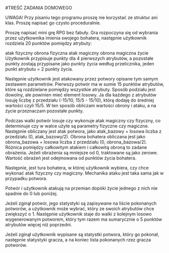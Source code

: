 #TREŚĆ ZADANIA DOMOWEGO

UWAGA! Przy pisaniu tego programu proszę nie korzystać ze struktur ani klas. Proszę napisać go czysto proceduralnie.

Proszę napisać mini grę RPG bez fabuły. Gra rozpoczyna się od wybrania przez użytkownika imienia swojego bohatera, następnie użytkownik rozdziela 20 punktów pomiędzy atrybuty:

atak fizyczny
obrona fizyczna
atak magiczny
obrona magiczna
życie
Użytkownik przypisuje punkty dla 4 pierwszych atrybutów, a pozostałe punkty zostają przypisane jako punkty życia według przelicznika, jeden punkt atrybutu = 2 punkty życia.

Następnie użytkownik jest atakowany przez potwory opisane tym samym zestawem parametrów. Pierwszy potwór ma w sumie 15 punktów atrybutów, które są rozdzielane pomiędzy wszystkie atrybuty. Sposób podziału jest dowolny, ale powinien mieć element losowy. Ja dla każdego z atrybutów losuję liczbę z przedziału (-15/10, 15/5 - 15/10), którą dodaję do średniej wartości czyli 15/5. W ten sposób obliczam wartości obrony i ataku, a na życie przeznaczam pozostałe punkty.

Podczas walki potwór losuje czy wykonuje atak magiczny czy fizyczny, co determinuje czy w walce użyte są parametry fizyczne czy magiczne. Następnie obliczany jest atak potwora, jako atak_bazowy + losowa liczba z przedziału (0, atak_bazowy/2). Obrona bohatera obliczana jest jako obrona_bazowa + losowa liczba z przedziału (0, obrona_bazowa/2). Różnica pomiędzy całkowitym atakiem i całkowitą obroną to zadane obrażenia. Jeżeli obrażenia są mniejsze od 0, traktowane są jako zerowe. Wartość obrażeń jest odejmowana od punktów życia bohatera.

Następnie, jest tura bohatera, w której użytkownik wybiera, czy chce wykonać atak fizyczny czy magiczny. Mechanika ataku jest taka sama jak w przypadku potwora.

Potwór i użytkownik atakują na przemian dopóki życie jednego z nich nie spadnie do 0 lub poniżej.

Jeżeli zginął potwór, jego statystyki są zapisywane na liście pokonanych potworów, a użytkownik może wybrać, który ze swoich atrybutów chce zwiększyć o 1. Następnie użytkownik staje do walki z kolejnym losowo wygenerowanym potworem, który tym razem ma sumarycznie o 5 punktów atrybutów więcej niż poprzedni.

Jeżeli zginął użytkownik wypisane są statystki potwora, który go pokonał, następnie statystyki gracza, a na koniec lista pokonanych rzez gracza potworów.
